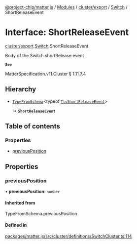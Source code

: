 [@project-chip/matter.js](../README.md) / [Modules](../modules.md) / [cluster/export](../modules/cluster_export.md) / [Switch](../modules/cluster_export.Switch.md) / ShortReleaseEvent

# Interface: ShortReleaseEvent

[cluster/export](../modules/cluster_export.md).[Switch](../modules/cluster_export.Switch.md).ShortReleaseEvent

Body of the Switch shortRelease event

**`See`**

MatterSpecification.v11.Cluster § 1.11.7.4

## Hierarchy

- [`TypeFromSchema`](../modules/tlv_export.md#typefromschema)\<typeof [`TlvShortReleaseEvent`](../modules/cluster_export.Switch.md#tlvshortreleaseevent)\>

  ↳ **`ShortReleaseEvent`**

## Table of contents

### Properties

- [previousPosition](cluster_export.Switch.ShortReleaseEvent.md#previousposition)

## Properties

### previousPosition

• **previousPosition**: `number`

#### Inherited from

TypeFromSchema.previousPosition

#### Defined in

[packages/matter.js/src/cluster/definitions/SwitchCluster.ts:114](https://github.com/project-chip/matter.js/blob/6d3b6a5d957d88a9231d6ecab4bb41f8133112be/packages/matter.js/src/cluster/definitions/SwitchCluster.ts#L114)
